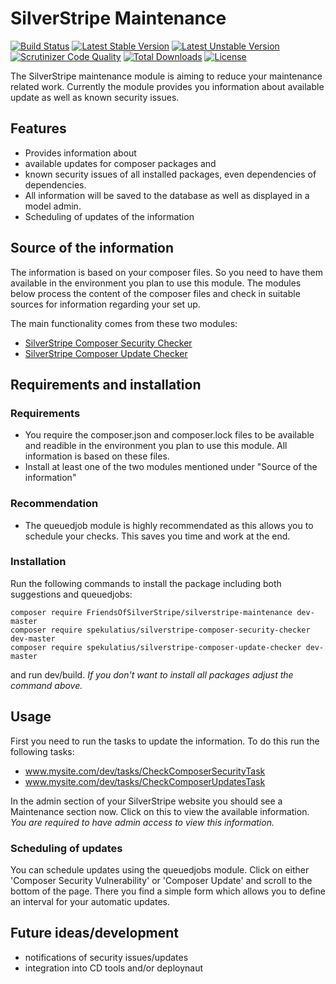 # SilverStripe Maintenance

[![Build Status](https://api.travis-ci.org/FriendsOfSilverStripe/silverstripe-maintenance.svg?branch=master)](https://travis-ci.org/FriendsOfSilverStripe/silverstripe-maintenance)
[![Latest Stable Version](https://poser.pugx.org/FriendsOfSilverStripe/silverstripe-maintenance/version.svg)](https://github.com/FriendsOfSilverStripe/silverstripe-maintenance/releases)
[![Latest Unstable Version](https://poser.pugx.org/FriendsOfSilverStripe/silverstripe-maintenance/v/unstable.svg)](https://packagist.org/packages/FriendsOfSilverStripe/silverstripe-maintenance)
[![Scrutinizer Code Quality](https://img.shields.io/scrutinizer/g/FriendsOfSilverStripe/silverstripe-maintenance.svg)](https://scrutinizer-ci.com/g/FriendsOfSilverStripe/silverstripe-maintenance?branch=master)
[![Total Downloads](https://poser.pugx.org/FriendsOfSilverStripe/silverstripe-maintenance/downloads.svg)](https://packagist.org/packages/FriendsOfSilverStripe/silverstripe-maintenance)
[![License](https://poser.pugx.org/FriendsOfSilverStripe/silverstripe-maintenance/license.svg)](https://github.com/FriendsOfSilverStripe/silverstripe-maintenance/blob/master/license.md)

The SilverStripe maintenance module is aiming to reduce your maintenance related work. Currently the module provides you information about available update as well as known security issues.

## Features

* Provides information about
 * available updates for composer packages and
 * known security issues of all installed packages, even dependencies of dependencies.
* All information will be saved to the database as well as displayed in a model admin.
* Scheduling of updates of the information

## Source of the information

The information is based on your composer files. So you need to have them available in the environment you plan to use this module. The modules below process the content of the composer files and check in suitable sources for information regarding your set up.

The main functionality comes from these two modules:

* [SilverStripe Composer Security Checker](https://github.com/spekulatius/silverstripe-composer-security-checker)
* [SilverStripe Composer Update Checker](https://github.com/spekulatius/silverstripe-composer-update-checker)

## Requirements and installation

### Requirements

* You require the composer.json and composer.lock files to be available and readible in the environment you plan to use this module. All information is based on these files.
* Install at least one of the two modules mentioned under "Source of the information"

### Recommendation

* The queuedjob module is highly recommendated as this allows you to schedule your checks. This saves you time and work at the end.

### Installation

Run the following commands to install the package including both suggestions and queuedjobs:

```
composer require FriendsOfSilverStripe/silverstripe-maintenance dev-master
composer require spekulatius/silverstripe-composer-security-checker dev-master
composer require spekulatius/silverstripe-composer-update-checker dev-master
```

and run dev/build. *If you don't want to install all packages adjust the command above.*

## Usage

First you need to run the tasks to update the information. To do this run the following tasks:

* www.mysite.com/dev/tasks/CheckComposerSecurityTask
* www.mysite.com/dev/tasks/CheckComposerUpdatesTask

In the admin section of your SilverStripe website you should see a Maintenance section now. Click on this to view the available information. *You are required to have admin access to view this information.*

### Scheduling of updates

You can schedule updates using the queuedjobs module. Click on either 'Composer Security Vulnerability' or 'Composer Update' and scroll to the bottom of the page. There you find a simple form which allows you to define an interval for your automatic updates.

## Future ideas/development

* notifications of security issues/updates
* integration into CD tools and/or deploynaut
